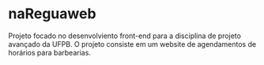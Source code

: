 # naReguaweb
  Projeto focado no desenvolviento front-end para a disciplina de projeto avançado da UFPB. O projeto consiste em um website de agendamentos de horários para barbearias. 
